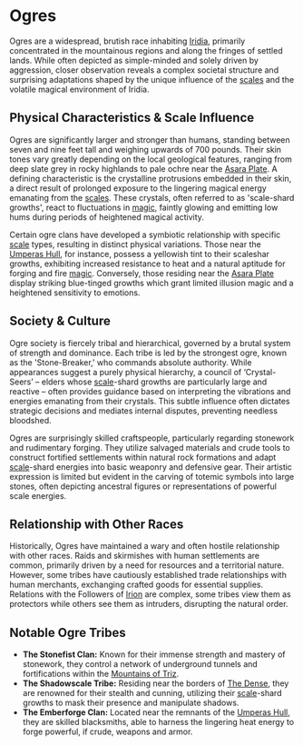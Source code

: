 # Ogres

Ogres are a widespread, brutish race inhabiting [Iridia](/geography/world/iridia.md), primarily concentrated in the mountainous regions and along the fringes of settled lands. While often depicted as simple-minded and solely driven by aggression, closer observation reveals a complex societal structure and surprising adaptations shaped by the unique influence of the [scales](/geography/landmark/scale.md) and the volatile magical environment of Iridia.

## Physical Characteristics & Scale Influence

Ogres are significantly larger and stronger than humans, standing between seven and nine feet tall and weighing upwards of 700 pounds. Their skin tones vary greatly depending on the local geological features, ranging from deep slate grey in rocky highlands to pale ochre near the [Asara Plate](/geography/scale/asara-plate.md). A defining characteristic is the crystalline protrusions embedded in their skin, a direct result of prolonged exposure to the lingering magical energy emanating from the [scales](/geography/landmark/scale.md). These crystals, often referred to as 'scale-shard growths', react to fluctuations in [magic](/structure/mechanic/magic.md), faintly glowing and emitting low hums during periods of heightened magical activity. 

Certain ogre clans have developed a symbiotic relationship with specific [scale](/geography/landmark/scale.md) types, resulting in distinct physical variations. Those near the [Umperas Hull](/geography/scale/umperas-hull.md), for instance, possess a yellowish tint to their scaleshar growths, exhibiting increased resistance to heat and a natural aptitude for forging and fire [magic](/structure/mechanic/magic.md).  Conversely, those residing near the [Asara Plate](/geography/scale/asara-plate.md) display striking blue-tinged growths which grant limited illusion magic and a heightened sensitivity to emotions.

## Society & Culture

Ogre society is fiercely tribal and hierarchical, governed by a brutal system of strength and dominance. Each tribe is led by the strongest ogre, known as the 'Stone-Breaker,' who commands absolute authority.  While appearances suggest a purely physical hierarchy, a council of ‘Crystal-Seers’ – elders whose [scale](/geography/landmark/scale.md)-shard growths are particularly large and reactive – often provides guidance based on interpreting the vibrations and energies emanating from their crystals. This subtle influence often dictates strategic decisions and mediates internal disputes, preventing needless bloodshed.

Ogres are surprisingly skilled craftspeople, particularly regarding stonework and rudimentary forging. They utilize salvaged materials and crude tools to construct fortified settlements within natural rock formations and adapt [scale](/geography/landmark/scale.md)-shard energies into basic weaponry and defensive gear. Their artistic expression is limited but evident in the carving of totemic symbols into large stones, often depicting ancestral figures or representations of powerful scale energies.

## Relationship with Other Races

Historically, Ogres have maintained a wary and often hostile relationship with other races. Raids and skirmishes with human settlements are common, primarily driven by a need for resources and a territorial nature. However, some tribes have cautiously established trade relationships with human merchants, exchanging crafted goods for essential supplies.  Relations with the Followers of [Irion](/being/deity/irion.md) are complex, some tribes view them as protectors while others see them as intruders, disrupting the natural order.

## Notable Ogre Tribes

*   **The Stonefist Clan:** Known for their immense strength and mastery of stonework, they control a network of underground tunnels and fortifications within the [Mountains of Triz](/geography/region/mountains-of-triz.md).
*   **The Shadowscale Tribe:** Residing near the borders of [The Dense](/generated/the-dense/the-dense.md), they are renowned for their stealth and cunning, utilizing their [scale](/geography/landmark/scale.md)-shard growths to mask their presence and manipulate shadows.
*   **The Emberforge Clan:** Located near the remnants of the [Umperas Hull](/geography/scale/umperas-hull.md), they are skilled blacksmiths, able to harness the lingering heat energy to forge powerful, if crude, weapons and armor.
